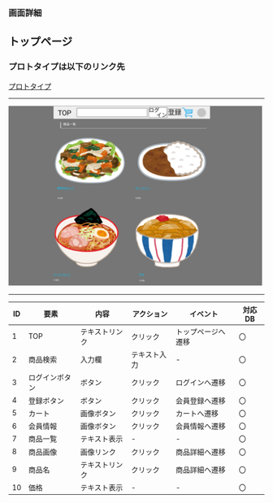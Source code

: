 ### 画面詳細
## トップページ
### プロトタイプは以下のリンク先
[プロトタイプ](https://www.figma.com/proto/kZDtrodQqa1z2fzf9HQGKD/Untitled?node-id=1%3A75&scaling=min-zoom&page-id=0%3A1&starting-point-node-id=1%3A75)
*****
<img src="../md/img/originaltoppage.png" width="500">

*****

| ID | 要素 | 内容 | アクション | イベント | 対応DB |
|-----|-----|------|------------|----------|-------|
|1    |TOP|テキストリンク|クリック|トップページへ遷移|〇|
|2    |商品検索|入力欄|テキスト入力|-|〇|
|3    |ログインボタン|ボタン|クリック|ログインへ遷移|〇|
|4    |登録ボタン|ボタン|クリック|会員登録へ遷移|〇|
|5    |カート|画像ボタン|クリック|カートへ遷移|〇|
|6    |会員情報|画像ボタン|クリック|会員情報へ遷移|〇|
|7    |商品一覧|テキスト表示|-|-|〇|
|8    |商品画像|画像リンク|クリック|商品詳細へ遷移|〇|
|9    |商品名|テキストリンク|クリック|商品詳細へ遷移|〇|
|10   |価格|テキスト表示|-|-|〇|
